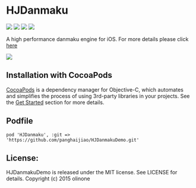 # HJDanmaku

![](https://img.shields.io/badge/build-passing-brightgreen.svg)
![](https://img.shields.io/badge/pod-v0.4.1-blue.svg)
![](https://img.shields.io/badge/language-objc-5787e5.svg)
![](https://img.shields.io/badge/license-MIT-brightgreen.svg)  

A high performance danmaku engine for iOS. For more details please click [here](http://www.olinone.com/?p=186)

![](http://7pum7o.com1.z0.glb.clouddn.com/HJDanmakuDemo.png)

## Installation with CocoaPods

[CocoaPods](http://cocoapods.org/) is a dependency manager for Objective-C, which automates and simplifies the process of using 3rd-party libraries in your projects. See the [Get Started](http://cocoapods.org/#get_started) section for more details.

## Podfile

```
pod 'HJDanmaku', :git => 'https://github.com/panghaijiao/HJDanmakuDemo.git'
```


## License:  

HJDanmakuDemo is released under the MIT license. See LICENSE for details. Copyright (c) 2015 olinone

